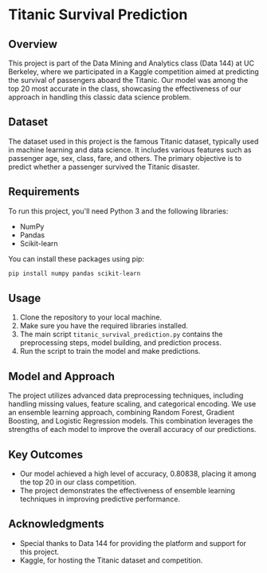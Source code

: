 # Titanic Survival Prediction

## Overview

This project is part of the Data Mining and Analytics class (Data 144) at UC Berkeley, where we participated in a Kaggle competition aimed at predicting the survival of passengers aboard the Titanic. Our model was among the top 20 most accurate in the class, showcasing the effectiveness of our approach in handling this classic data science problem.

## Dataset

The dataset used in this project is the famous Titanic dataset, typically used in machine learning and data science. It includes various features such as passenger age, sex, class, fare, and others. The primary objective is to predict whether a passenger survived the Titanic disaster.

## Requirements

To run this project, you'll need Python 3 and the following libraries:
- NumPy
- Pandas
- Scikit-learn

You can install these packages using pip:

```bash
pip install numpy pandas scikit-learn
```

## Usage

1. Clone the repository to your local machine.
2. Make sure you have the required libraries installed.
3. The main script `titanic_survival_prediction.py` contains the preprocessing steps, model building, and prediction process.
4. Run the script to train the model and make predictions.

## Model and Approach

The project utilizes advanced data preprocessing techniques, including handling missing values, feature scaling, and categorical encoding. We use an ensemble learning approach, combining Random Forest, Gradient Boosting, and Logistic Regression models. This combination leverages the strengths of each model to improve the overall accuracy of our predictions.

## Key Outcomes

- Our model achieved a high level of accuracy, 0.80838, placing it among the top 20 in our class competition.
- The project demonstrates the effectiveness of ensemble learning techniques in improving predictive performance.

## Acknowledgments

- Special thanks to Data 144 for providing the platform and support for this project.
- Kaggle, for hosting the Titanic dataset and competition.
